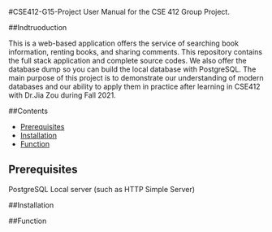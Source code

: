 #CSE412-G15-Project
User Manual for the CSE 412 Group Project.

##Indtruoduction

This is a web-based application offers the service of searching book information, renting books, and sharing comments. This repository contains the full stack application and complete source codes. We also offer the database dump so you can build the local database with PostgreSQL. The main purpose of this project is to demonstrate our understanding of modern databases and our ability to apply them in practice after learning in CSE412 with Dr.Jia Zou during Fall 2021.

##Contents

 - [Prerequisites](#Prerequisites)
 - [Installation](Installation)
 - [Function](function)

## Prerequisites

PostgreSQL
Local server (such as HTTP Simple Server)

##Installation



##Function


